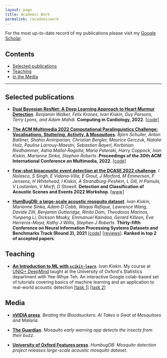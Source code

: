 ```yaml
---
layout: page
title: Academic Work
permalink: /academicwork
---
```


For the most up-to-date record of my publications please visit my [Google Scholar](https://scholar.google.co.uk/citations?user=Nww9_bcAAAAJ&hl=en).

## Contents

* [Selected publications](#selected-publications)
* [Teaching](#teaching)
* [In the Media](#media)

----

## Selected publications

* [**Dual Bayesian ResNet: A Deep Learning Approach to Heart Murmur Detection**](https://cinc.org/2022/Program/accepted/355_Preprint.pdf). *Benjamin Walker, Felix Krones, Ivan Kiskin, Guy Parsons, Terry Lyons, and Adam Mahdi.* **Computing in Cardiology, 2022**. [[code]](https://github.com/Benjamin-Walker/heart-murmur-detection)

* [**The ACM Multimedia 2022 Computational Paralinguistics Challenge: Vocalisations, Stuttering, Activity, & Mosquitoes**](https://arxiv.org/pdf/2205.06799). *Björn Schuller, Anton Batliner, Shahin Amiriparian, Christian Bergler, Maurice Gerczuk, Natalie Holz, Pauline Larrouy-Maestri, Sebastien Bayerl, Korbinian Riedhammer, Adria Mallol-Ragolta, Maria Pateraki, Harry Coppock, Ivan Kiskin, Marianne Sinka, Stephen Roberts*. **Proceedings of the 30th ACM International Conference on Multimedia, 2022**. [[code]](https://github.com/Benjamin-Walker/heart-murmur-detection)

* [**Few-shot bioacoustic event detection at the DCASE 2022 challenge**](https://arxiv.org/pdf/2207.07911). *I Nolasco, S Singh, E Vidana-Villa, E Grout, J Morford, M Emmerson, F Jensens, H Whitehead, I Kiskin, A Strandburg-Peshkin, L Gill, H Pamula, V Lostanlen, V Morfi, D Stowell.* **Detection and Classification of
Acoustic Scenes and Events 2022 Workshop**. [[www]](https://dcase.community/challenge2022/task-few-shot-bioacoustic-event-detection)

* [**HumBugDB: a large-scale acoustic mosquito dataset**](https://arxiv.org/pdf/2110.07607). *Ivan Kiskin, Marianne Sinka, Adam D Cobb, Waqas Rafique, Lawrence Wang, Davide Zilli, Benjamin Gutteridge, Rinita Dam, Theodoros Marinos, Yunpeng Li, Dickson Msaky, Emmanuel Kaindoa, Gerard Killeen, Eva Herreros-Moya, Kathy J Willis, Stephen J Roberts*. **Thirty-fifth Conference on Neural Information Processing Systems Datasets and Benchmarks Track (Round 2), 2021** [[code]](https://github.com/HumBug-Mosquito/HumBugDB) [[reviews]](https://openreview.net/forum?id=vhjsBtq9OxO). **Ranked in top 2 of accepted papers**.





## Teaching
* [**An Introduction to ML with `scikit-learn`**](https://github.com/ikiskin/UNIQ-deepmind). *Ivan Kiskin*. My course at [UNIQ+ DeepMind](https://www.development.ox.ac.uk/news/deepmind-supports-additional-uniq-graduate-access-internships-in-artificial-intelligence-and-machine-learning) taught at the University of Oxford's Statistics department with Yee-Whye Teh. An interactive Google colab-based set of tutorials covering basics of machine learning and an application to real-world acoustic detection [[task 1]](https://github.com/ikiskin/UNIQ-deepmind/blob/master/session_1_task_list.md) [[task 2]](https://github.com/ikiskin/UNIQ-deepmind/blob/master/session_2_task_list.md)

## Media

* [**nVIDIA press**](https://blogs.nvidia.com/blog/2018/02/22/ai-malaria-mosquitoes/). *Beating the Bloodsuckers: AI Takes a Swat at Mosquitoes and Malaria*.

* [**The Guardian**](https://www.theguardian.com/science/2018/mar/29/mosquito-early-warning-app-detects-the-insects-from-their-buzz). *Mosquito early warning app detects the insects from their buzz*.

* [**University of Oxford Features press**](https://www.ox.ac.uk/news/features/mosquito-detection-project-releases-large-scale-acoustic-mosquito-dataset). *HumbugDB: Mosquito detection project releases large-scale acoustic mosquito dataset*.





